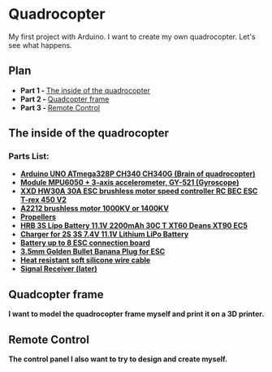 <div>
  <h1>Quadrocopter</h1>
</div>
<div>
  <p>My first project with Arduino. I want to create my own quadrocopter. Let's see what happens.<p>
</div>

<div>
  <h2><b>Plan</b></h2>
  <ul>
    <li><b>Part 1 - </b><a href = "#Part1">The inside of the quadrocopter</a></li>
    <li><b>Part 2 - </b><a href = "#Part2">Quadcopter frame</a></li>
    <li><b>Part 3 - </b><a href = "#Part3">Remote Control</a></li>
  </ul>
</div>

<div id="Part1">
  <h2><b>The inside of the quadrocopter</b></h2>
  <h3>Parts List:</h3>
<ul>
  <li><b><a href = "https://clck.ru/Md8e7">Arduino UNO ATmega328P CH340 CH340G (Brain of quadrocopter)</a></bhttps://clck.ru/Md9h9></li>
  <li><b><a href = "https://clck.ru/Md9Ni">Module MPU6050 + 3-axis accelerometer, GY-521 (Gyroscope)</a></b></li>
  <li><b><a href = "https://clck.ru/Md9h9">XXD HW30A 30A ESC brushless motor speed controller RC BEC ESC T-rex 450 V2</a></b></li>
  <li><b><a href = "https://clck.ru/Md9rJ">A2212 brushless motor 1000KV or 1400KV</a></b></li>
  <li><b><a href = "https://clck.ru/MdAF2">Propellers</a></b></li>
  <li><b><a href = "https://clck.ru/MdAR4">HRB 3S Lipo Battery 11.1V 2200mAh 30C T XT60 Deans XT90 EC5</a></b></li>
  <li><b><a href = "https://clck.ru/MdATN">Charger for 2S 3S 7.4V 11.1V Lithium LiPo Battery</a></b></li>
  <li><b><a href = "https://clck.ru/MdAYf">Battery up to 8 ESC connection board</a></b></li>
  <li><b><a href = "https://clck.ru/MdAbE">3.5mm Golden Bullet Banana Plug for ESC</a></b></li>
  <li><b><a href = "https://clck.ru/MdAcq">Heat resistant soft silicone wire cable</a></b></li>
  <li><b><a href = "">Signal Receiver (later)</a></b></li>
</ul>
</div>


<div id="Part2">
  <h2><b>Quadcopter frame</b></h2>
  <p>I want to model the quadrocopter frame myself and print it on a 3D printer.</p>
</div>
  

<div id="Part3">
  <h2><b>Remote Control</b></h2>
  <p>The control panel I also want to try to design and create myself.</p>
</div>
